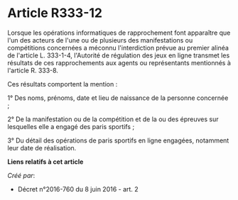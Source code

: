 # Article R333-12

Lorsque les opérations informatiques de rapprochement font apparaître que l'un des acteurs de l'une ou de plusieurs des
manifestations ou compétitions concernées a méconnu l'interdiction prévue au premier alinéa de l'article L. 333-1-4,
l'Autorité de régulation des jeux en ligne transmet les résultats de ces rapprochements aux agents ou représentants
mentionnés à l'article R. 333-8. 

Ces résultats comportent la mention : 

1° Des noms, prénoms, date et lieu de naissance de la personne concernée ; 

2° De la manifestation ou de la compétition et de la ou des épreuves sur lesquelles elle a engagé des paris sportifs ; 

3° Du détail des opérations de paris sportifs en ligne engagées, notamment leur date de réalisation.

**Liens relatifs à cet article**

_Créé par_:

  - Décret n°2016-760 du 8 juin 2016 - art. 2
